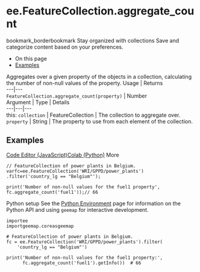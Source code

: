  
#  ee.FeatureCollection.aggregate_count
bookmark_borderbookmark Stay organized with collections  Save and categorize content based on your preferences.
  * On this page
  * [Examples](https://developers.google.com/earth-engine/apidocs/ee-featurecollection-aggregate_count#examples)


Aggregates over a given property of the objects in a collection, calculating the number of non-null values of the property.
Usage | Returns  
---|---  
`FeatureCollection.aggregate_count(property)` | Number  
Argument | Type | Details  
---|---|---  
this: `collection` | FeatureCollection | The collection to aggregate over.  
`property` | String | The property to use from each element of the collection.  
## Examples
[Code Editor (JavaScript)](https://developers.google.com/earth-engine/apidocs/ee-featurecollection-aggregate_count#code-editor-javascript-sample)[Colab (Python)](https://developers.google.com/earth-engine/apidocs/ee-featurecollection-aggregate_count#colab-python-sample) More
```
// FeatureCollection of power plants in Belgium.
varfc=ee.FeatureCollection('WRI/GPPD/power_plants')
.filter('country_lg == "Belgium"');

print('Number of non-null values for the fuel1 property',
fc.aggregate_count('fuel1'));// 66
```
Python setup
See the [ Python Environment](https://developers.google.com/earth-engine/guides/python_install) page for information on the Python API and using `geemap` for interactive development.
```
importee
importgeemap.coreasgeemap
```
```
# FeatureCollection of power plants in Belgium.
fc = ee.FeatureCollection('WRI/GPPD/power_plants').filter(
    'country_lg == "Belgium"')

print('Number of non-null values for the fuel1 property:',
      fc.aggregate_count('fuel1').getInfo())  # 66
```

